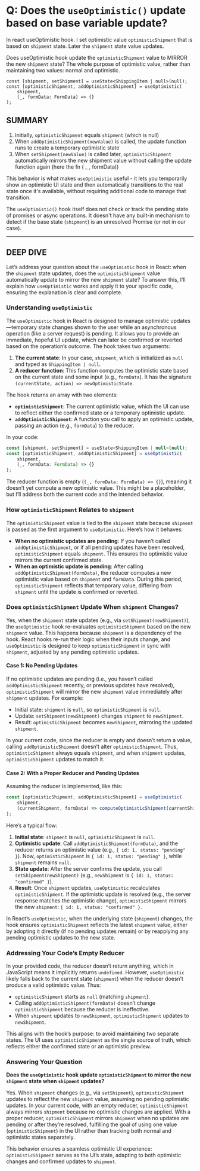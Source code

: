 # Q: Does the `useOptimistic()` update based on base variable update?

In react useOptimistic hook. I set optimistic value `optimisticShipment` that is based on `shipment` state. Later the `shipment` state value updates. 

Does useOptimistic hook update the `optimisticShipment` value to MIRROR the new `shipment` state? The whole purpose of optimistic value, rather than maintaining two values: normal and optimistic. 

```tsx
const [shipment, setShipment] = useState<ShippingItem | null>(null);
const [optimisticShipment, addOptimisticShipment] = useOptimistic(
    shipment,
    (_, formData: FormData) => {}
);
```

## SUMMARY

1. Initially, `optimisticShipment` equals `shipment` (which is null)
2. When `addOptimisticShipment(newValue)` is called, the update function runs to create a temporary optimistic state
3. When `setShipment(newValue)` is called later, `optimisticShipment` automatically mirrors the new shipment value without calling the update function again (here the fn ( _ , formData))

This behavior is what makes `useOptimistic` useful - it lets you temporarily show an optimistic UI state and then automatically transitions to the real state once it's available, without requiring additional code to manage that transition.
 
The `useOptimistic()` hook itself does not check or track the pending state of promises or async operations. It doesn't have any built-in mechanism to detect if the base state (`shipment`) is an unresolved Promise (or not in our case).

---

## DEEP DIVE

Let’s address your question about the `useOptimistic` hook in React: when the `shipment` state updates, does the `optimisticShipment` value automatically update to mirror the new `shipment` state? To answer this, I’ll explain how `useOptimistic` works and apply it to your specific code, ensuring the explanation is clear and complete.

### Understanding `useOptimistic`
The `useOptimistic` hook in React is designed to manage optimistic updates—temporary state changes shown to the user while an asynchronous operation (like a server request) is pending. It allows you to provide an immediate, hopeful UI update, which can later be confirmed or reverted based on the operation’s outcome. The hook takes two arguments:

1. **The current state**: In your case, `shipment`, which is initialized as `null` and typed as `ShippingItem | null`.
2. **A reducer function**: This function computes the optimistic state based on the current state and some input (e.g., `formData`). It has the signature `(currentState, action) => newOptimisticState`.

The hook returns an array with two elements:
- **`optimisticShipment`**: The current optimistic value, which the UI can use to reflect either the confirmed state or a temporary optimistic update.
- **`addOptimisticShipment`**: A function you call to apply an optimistic update, passing an action (e.g., `formData`) to the reducer.

In your code:
```javascript
const [shipment, setShipment] = useState<ShippingItem | null>(null);
const [optimisticShipment, addOptimisticShipment] = useOptimistic(
    shipment,
    (_, formData: FormData) => {}
);
```
The reducer function is empty (`(_, formData: FormData) => {}`), meaning it doesn’t yet compute a new optimistic value. This might be a placeholder, but I’ll address both the current code and the intended behavior.

### How `optimisticShipment` Relates to `shipment`
The `optimisticShipment` value is tied to the `shipment` state because `shipment` is passed as the first argument to `useOptimistic`. Here’s how it behaves:

- **When no optimistic updates are pending**: If you haven’t called `addOptimisticShipment`, or if all pending updates have been resolved, `optimisticShipment` equals `shipment`. This ensures the optimistic value mirrors the current confirmed state.
- **When an optimistic update is pending**: After calling `addOptimisticShipment(formData)`, the reducer computes a new optimistic value based on `shipment` and `formData`. During this period, `optimisticShipment` reflects that temporary value, differing from `shipment` until the update is confirmed or reverted.

### Does `optimisticShipment` Update When `shipment` Changes?
Yes, when the `shipment` state updates (e.g., via `setShipment(newShipment)`), the `useOptimistic` hook re-evaluates `optimisticShipment` based on the new `shipment` value. This happens because `shipment` is a dependency of the hook. React hooks re-run their logic when their inputs change, and `useOptimistic` is designed to keep `optimisticShipment` in sync with `shipment`, adjusted by any pending optimistic updates.

#### Case 1: No Pending Updates
If no optimistic updates are pending (i.e., you haven’t called `addOptimisticShipment` recently, or previous updates have resolved), `optimisticShipment` will mirror the new `shipment` value immediately after `shipment` updates. For example:
- Initial state: `shipment` is `null`, so `optimisticShipment` is `null`.
- Update: `setShipment(newShipment)` changes `shipment` to `newShipment`.
- Result: `optimisticShipment` becomes `newShipment`, mirroring the updated `shipment`.

In your current code, since the reducer is empty and doesn’t return a value, calling `addOptimisticShipment` doesn’t alter `optimisticShipment`. Thus, `optimisticShipment` always equals `shipment`, and when `shipment` updates, `optimisticShipment` updates to match it.

#### Case 2: With a Proper Reducer and Pending Updates
Assuming the reducer is implemented, like this:
```javascript
const [optimisticShipment, addOptimisticShipment] = useOptimistic(
    shipment,
    (currentShipment, formData) => computeOptimisticShipment(currentShipment, formData)
);
```
Here’s a typical flow:
1. **Initial state**: `shipment` is `null`, `optimisticShipment` is `null`.
2. **Optimistic update**: Call `addOptimisticShipment(formData)`, and the reducer returns an optimistic value (e.g., `{ id: 1, status: "pending" }`). Now, `optimisticShipment` is `{ id: 1, status: "pending" }`, while `shipment` remains `null`.
3. **State update**: After the server confirms the update, you call `setShipment(newShipment)` (e.g., `newShipment` is `{ id: 1, status: "confirmed" }`).
4. **Result**: Once `shipment` updates, `useOptimistic` recalculates `optimisticShipment`. If the optimistic update is resolved (e.g., the server response matches the optimistic change), `optimisticShipment` mirrors the new `shipment`: `{ id: 1, status: "confirmed" }`.

In React’s `useOptimistic`, when the underlying state (`shipment`) changes, the hook ensures `optimisticShipment` reflects the latest `shipment` value, either by adopting it directly (if no pending updates remain) or by reapplying any pending optimistic updates to the new state.

### Addressing Your Code’s Empty Reducer
In your provided code, the reducer doesn’t return anything, which in JavaScript means it implicitly returns `undefined`. However, `useOptimistic` likely falls back to the current state (`shipment`) when the reducer doesn’t produce a valid optimistic value. Thus:
- `optimisticShipment` starts as `null` (matching `shipment`).
- Calling `addOptimisticShipment(formData)` doesn’t change `optimisticShipment` because the reducer is ineffective.
- When `shipment` updates to `newShipment`, `optimisticShipment` updates to `newShipment`.

This aligns with the hook’s purpose: to avoid maintaining two separate states. The UI uses `optimisticShipment` as the single source of truth, which reflects either the confirmed state or an optimistic preview.

### Answering Your Question
**Does the `useOptimistic` hook update `optimisticShipment` to mirror the new `shipment` state when `shipment` updates?**

Yes. When `shipment` changes (e.g., via `setShipment`), `optimisticShipment` updates to reflect the new `shipment` value, assuming no pending optimistic updates. In your current code, with an empty reducer, `optimisticShipment` always mirrors `shipment` because no optimistic changes are applied. With a proper reducer, `optimisticShipment` mirrors `shipment` when no updates are pending or after they’re resolved, fulfilling the goal of using one value (`optimisticShipment`) in the UI rather than tracking both normal and optimistic states separately.

This behavior ensures a seamless optimistic UI experience: `optimisticShipment` serves as the UI’s state, adapting to both optimistic changes and confirmed updates to `shipment`.
